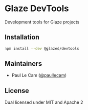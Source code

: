 # Glaze DevTools

Development tools for Glaze projects

## Installation

```sh
npm install --dev @glazed/devtools
```

## Maintainers

- Paul Le Cam ([@paullecam](http://github.com/paullecam))

## License

Dual licensed under MIT and Apache 2
